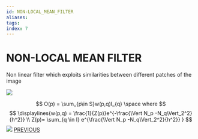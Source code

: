 ```yaml
---
id: NON-LOCAL_MEAN_FILTER
aliases: 
tags: 
index: 7
---
```


# NON-LOCAL MEAN FILTER

Non linear filter which exploits similarities between different patches of the image

![](Pasted_image_20240302112646.png)

$$
O(p) = \sum_{p\in S}w(p,q)I_{q} \space where
$$
$$
\displaylines{w(p,q) = \frac{1}{Z(p)}e^{-\frac{\Vert N_p -N_q\Vert_2^2}{h^2}} \\
Z(p)= \sum_{q \in I} e^{\frac{\Vert N_p -N_q\Vert_2^2}{h^2}} }
$$
![](Pasted_image_20240302112706.png)
[PREVIOUS](BILATERAL_FILTER.md)
